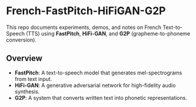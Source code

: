 # French-FastPitch-HiFiGAN-G2P
This repo documents experiments, demos, and notes on French Text-to-Speech (TTS) using **FastPitch**, **HiFi-GAN**, and **G2P** (grapheme-to-phoneme conversion).

## Overview
- **FastPitch**: A text-to-speech model that generates mel-spectrograms from text input.
- **HiFi-GAN**: A generative adversarial network for high-fidelity audio synthesis.
- **G2P**: A system that converts written text into phonetic representations.   